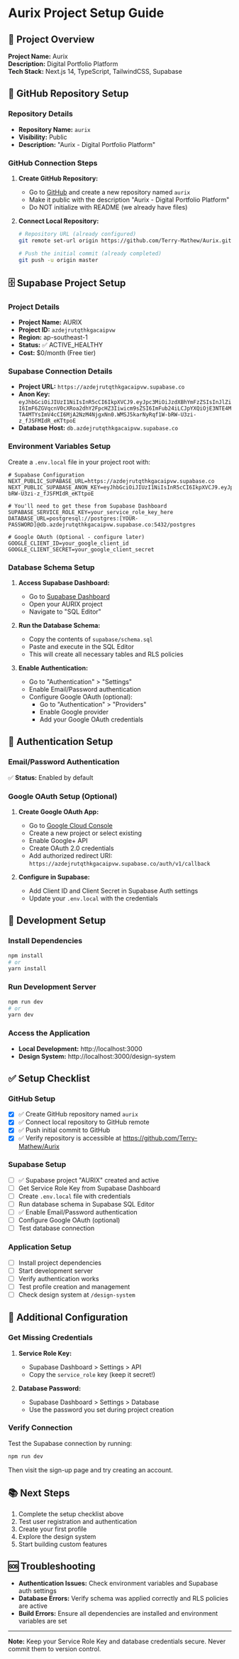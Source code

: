 # Aurix Project Setup Guide

## 🚀 Project Overview
**Project Name:** Aurix  
**Description:** Digital Portfolio Platform  
**Tech Stack:** Next.js 14, TypeScript, TailwindCSS, Supabase

## 📁 GitHub Repository Setup

### Repository Details
- **Repository Name:** `aurix`
- **Visibility:** Public
- **Description:** "Aurix - Digital Portfolio Platform"

### GitHub Connection Steps
1. **Create GitHub Repository:**
   - Go to [GitHub](https://github.com) and create a new repository named `aurix`
   - Make it public with the description "Aurix - Digital Portfolio Platform"
   - Do NOT initialize with README (we already have files)

2. **Connect Local Repository:**
   ```bash
   # Repository URL (already configured)
   git remote set-url origin https://github.com/Terry-Mathew/Aurix.git
   
   # Push the initial commit (already completed)
   git push -u origin master
   ```

## 🗄️ Supabase Project Setup

### Project Details
- **Project Name:** AURIX
- **Project ID:** `azdejrutqthkgacaipvw`
- **Region:** ap-southeast-1
- **Status:** ✅ ACTIVE_HEALTHY
- **Cost:** $0/month (Free tier)

### Supabase Connection Details
- **Project URL:** `https://azdejrutqthkgacaipvw.supabase.co`
- **Anon Key:** `eyJhbGciOiJIUzI1NiIsInR5cCI6IkpXVCJ9.eyJpc3MiOiJzdXBhYmFzZSIsInJlZiI6ImF6ZGVqcnV0cXRoa2dhY2FpcHZ3Iiwicm9sZSI6ImFub24iLCJpYXQiOjE3NTE4MTA4MTYsImV4cCI6MjA2NzM4NjgxNn0.WMSJ5karNyRqf1W-bRW-U3zi-z_fJSFMIdR_eKTtpoE`
- **Database Host:** `db.azdejrutqthkgacaipvw.supabase.co`

### Environment Variables Setup
Create a `.env.local` file in your project root with:

```env
# Supabase Configuration
NEXT_PUBLIC_SUPABASE_URL=https://azdejrutqthkgacaipvw.supabase.co
NEXT_PUBLIC_SUPABASE_ANON_KEY=eyJhbGciOiJIUzI1NiIsInR5cCI6IkpXVCJ9.eyJpc3MiOiJzdXBhYmFzZSIsInJlZiI6ImF6ZGVqcnV0cXRoa2dhY2FpcHZ3Iiwicm9sZSI6ImFub24iLCJpYXQiOjE3NTE4MTA4MTYsImV4cCI6MjA2NzM4NjgxNn0.WMSJ5karNyRqf1W-bRW-U3zi-z_fJSFMIdR_eKTtpoE

# You'll need to get these from Supabase Dashboard
SUPABASE_SERVICE_ROLE_KEY=your_service_role_key_here
DATABASE_URL=postgresql://postgres:[YOUR-PASSWORD]@db.azdejrutqthkgacaipvw.supabase.co:5432/postgres

# Google OAuth (Optional - configure later)
GOOGLE_CLIENT_ID=your_google_client_id
GOOGLE_CLIENT_SECRET=your_google_client_secret
```

### Database Schema Setup
1. **Access Supabase Dashboard:**
   - Go to [Supabase Dashboard](https://supabase.com/dashboard)
   - Open your AURIX project
   - Navigate to "SQL Editor"

2. **Run the Database Schema:**
   - Copy the contents of `supabase/schema.sql`
   - Paste and execute in the SQL Editor
   - This will create all necessary tables and RLS policies

3. **Enable Authentication:**
   - Go to "Authentication" > "Settings"
   - Enable Email/Password authentication
   - Configure Google OAuth (optional):
     - Go to "Authentication" > "Providers"
     - Enable Google provider
     - Add your Google OAuth credentials

## 🔐 Authentication Setup

### Email/Password Authentication
✅ **Status:** Enabled by default

### Google OAuth Setup (Optional)
1. **Create Google OAuth App:**
   - Go to [Google Cloud Console](https://console.cloud.google.com/)
   - Create a new project or select existing
   - Enable Google+ API
   - Create OAuth 2.0 credentials
   - Add authorized redirect URI: `https://azdejrutqthkgacaipvw.supabase.co/auth/v1/callback`

2. **Configure in Supabase:**
   - Add Client ID and Client Secret in Supabase Auth settings
   - Update your `.env.local` with the credentials

## 🚀 Development Setup

### Install Dependencies
```bash
npm install
# or
yarn install
```

### Run Development Server
```bash
npm run dev
# or
yarn dev
```

### Access the Application
- **Local Development:** http://localhost:3000
- **Design System:** http://localhost:3000/design-system

## ✅ Setup Checklist

### GitHub Setup
- [x] ✅ Create GitHub repository named `aurix`
- [x] ✅ Connect local repository to GitHub remote
- [x] ✅ Push initial commit to GitHub
- [x] ✅ Verify repository is accessible at https://github.com/Terry-Mathew/Aurix

### Supabase Setup
- [ ] ✅ Supabase project "AURIX" created and active
- [ ] Get Service Role Key from Supabase Dashboard
- [ ] Create `.env.local` file with credentials
- [ ] Run database schema in Supabase SQL Editor
- [ ] ✅ Enable Email/Password authentication
- [ ] Configure Google OAuth (optional)
- [ ] Test database connection

### Application Setup
- [ ] Install project dependencies
- [ ] Start development server
- [ ] Verify authentication works
- [ ] Test profile creation and management
- [ ] Check design system at `/design-system`

## 🔧 Additional Configuration

### Get Missing Credentials
1. **Service Role Key:**
   - Supabase Dashboard > Settings > API
   - Copy the `service_role` key (keep it secret!)

2. **Database Password:**
   - Supabase Dashboard > Settings > Database
   - Use the password you set during project creation

### Verify Connection
Test the Supabase connection by running:
```bash
npm run dev
```
Then visit the sign-up page and try creating an account.

## 📚 Next Steps
1. Complete the setup checklist above
2. Test user registration and authentication
3. Create your first profile
4. Explore the design system
5. Start building custom features

## 🆘 Troubleshooting
- **Authentication Issues:** Check environment variables and Supabase auth settings
- **Database Errors:** Verify schema was applied correctly and RLS policies are active
- **Build Errors:** Ensure all dependencies are installed and environment variables are set

---
**Note:** Keep your Service Role Key and database credentials secure. Never commit them to version control. 